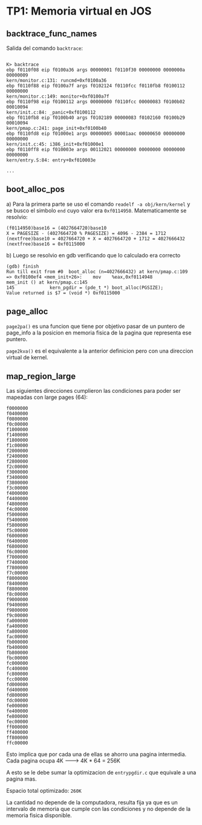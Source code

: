 TP1: Memoria virtual en JOS
===========================

backtrace_func_names
--------------------

Salida del comando `backtrace`:

```

K> backtrace
ebp f0110f08 eip f0100a36 args 00000001 f0110f30 00000000 0000000a 00000009
kern/monitor.c:131: runcmd+0xf0100a36
ebp f0110f88 eip f0100a7f args f0102124 f0110fcc f0110fb8 f0100112 00000000
kern/monitor.c:149: monitor+0xf0100a7f
ebp f0110f98 eip f0100112 args 00000000 f0110fcc 00000083 f0100b02 00010094
kern/init.c:84: _panic+0xf0100112
ebp f0110fb8 eip f0100b40 args f0102189 00000083 f0102160 f0100b29 00010094
kern/pmap.c:241: page_init+0xf0100b40
ebp f0110fd8 eip f01000e1 args 00000005 00001aac 00000650 00000000 00000000
kern/init.c:45: i386_init+0xf01000e1
ebp f0110ff8 eip f010003e args 00112021 00000000 00000000 00000000 00000000
kern/entry.S:84: entry+0xf010003e

...
```


boot_alloc_pos
--------------

a) Para la primera parte se uso el comando `readelf -a obj/kern/kernel` y se busco el simbolo `end` cuyo valor era `0xf0114950`. Matematicamente se resolvio:

```
(f0114950)base16 = (4027664720)base10
X = PAGESIZE - (4027664720 % PAGESIZE) = 4096 - 2384 = 1712
(nextfree)base10 = 4027664720 + X = 4027664720 + 1712 = 4027666432
(nextfree)base16 = 0xf0115000
```

b) Luego se resolvio en gdb verificando que lo calculado era correcto

```
(gdb) finish
Run till exit from #0  boot_alloc (n=4027666432) at kern/pmap.c:109
=> 0xf0100ef4 <mem_init+26>:    mov    %eax,0xf0114948
mem_init () at kern/pmap.c:145
145             kern_pgdir = (pde_t *) boot_alloc(PGSIZE);
Value returned is $7 = (void *) 0xf0115000
```


page_alloc
----------
`page2pa()` es una funcion que tiene por objetivo pasar de un puntero de page_info a la posicion en memoria fisica de la pagina que representa ese puntero.

`page2kva()` es el equivalente a la anterior definicion pero con una direccion virtual de kernel.


map_region_large
----------------

Las siguientes direcciones cumplieron las condiciones para poder ser mapeadas con large pages (64):


```
f0000000
f0400000
f0800000
f0c00000
f1000000
f1400000
f1800000
f1c00000
f2000000
f2400000
f2800000
f2c00000
f3000000
f3400000
f3800000
f3c00000
f4000000
f4400000
f4800000
f4c00000
f5000000
f5400000
f5800000
f5c00000
f6000000
f6400000
f6800000
f6c00000
f7000000
f7400000
f7800000
f7c00000
f8000000
f8400000
f8800000
f8c00000
f9000000
f9400000
f9800000
f9c00000
fa000000
fa400000
fa800000
fac00000
fb000000
fb400000
fb800000
fbc00000
fc000000
fc400000
fc800000
fcc00000
fd000000
fd400000
fd800000
fdc00000
fe000000
fe400000
fe800000
fec00000
ff000000
ff400000
ff800000
ffc00000
```

Esto implica que por cada una de ellas se ahorro una pagina intermedia.
Cada pagina ocupa 4K ---> 4K * 64 = 256K

A esto se le debe sumar la optimizacion de `entrypgdir.c` que equivale a una pagina mas.

Espacio total optimizado: `260K`

La cantidad no depende de la computadora, resulta fija ya que es un intervalo de memoria que cumple con
las condiciones y no depende de la memoria fisica disponible.

